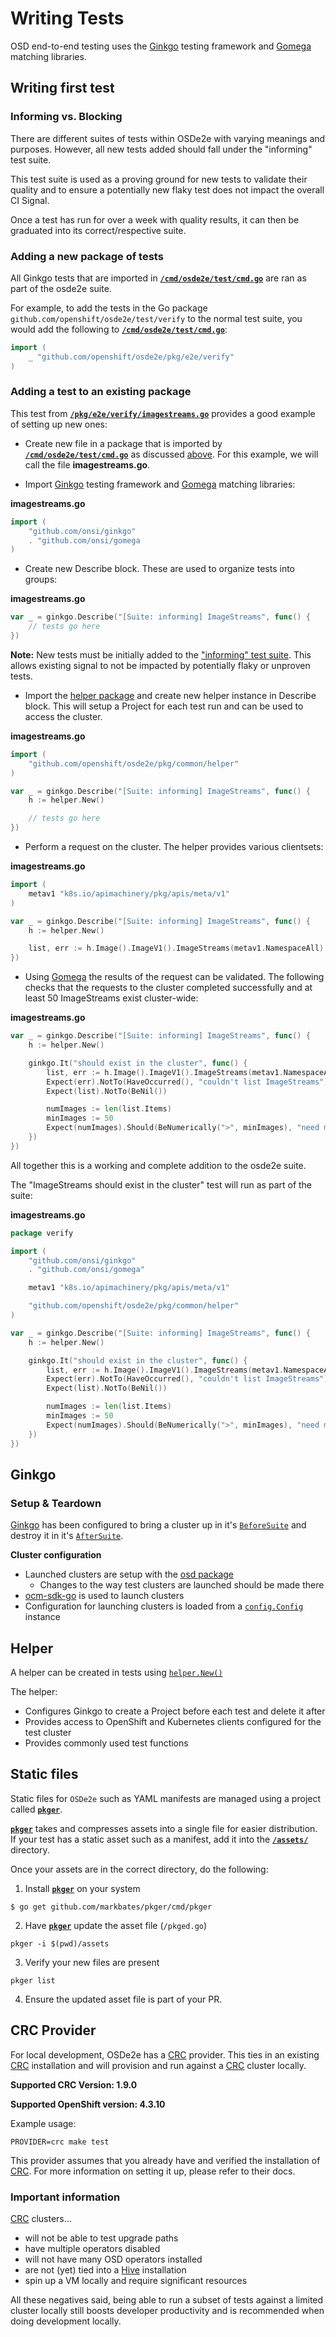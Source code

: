 # Writing Tests

OSD end-to-end testing uses the [Ginkgo] testing framework and [Gomega]  matching libraries.

## Writing first test

### Informing vs. Blocking
There are different suites of tests within OSDe2e with varying meanings and purposes. However, all new tests added should fall under the "informing" test suite.

This test suite is used as a proving ground for new tests to validate their quality and to ensure a potentially new flaky test does not impact the overall CI Signal.

Once a test has run for over a week with quality results, it can then be graduated into its correct/respective suite.

### Adding a new package of tests
All Ginkgo tests that are imported in **[`/cmd/osde2e/test/cmd.go`]** are ran as part of the osde2e suite.

For example, to add the tests in the Go package `github.com/openshift/osde2e/test/verify` to the normal test suite, you would add the following to **[`/cmd/osde2e/test/cmd.go`]**:
```go
import (
	_ "github.com/openshift/osde2e/pkg/e2e/verify"
)
```

### Adding a test to an existing package
This test from **[`/pkg/e2e/verify/imagestreams.go`]** provides a good example of setting up new ones:

- Create new file in a package that is imported by  **[`/cmd/osde2e/test/cmd.go`]** as discussed [above]. For this example, we will call the file **imagestreams.go**.

- Import [Ginkgo] testing framework and [Gomega] matching libraries:

**imagestreams.go**
```go
import (
	"github.com/onsi/ginkgo"
	. "github.com/onsi/gomega
)
```

- Create new Describe block. These are used to organize tests into groups:

**imagestreams.go**
```go
var _ = ginkgo.Describe("[Suite: informing] ImageStreams", func() {
	// tests go here
})
```
**Note:** New tests must be initially added to the ["informing" test suite]. This allows existing signal to not be impacted by potentially flaky or unproven tests.

- Import the [helper package] and create new helper instance in Describe block. This will setup a Project for each test run and can be used to access the cluster.

**imagestreams.go**
```go
import (
	"github.com/openshift/osde2e/pkg/common/helper"
)

var _ = ginkgo.Describe("[Suite: informing] ImageStreams", func() {
	h := helper.New()

	// tests go here
})
```

- Perform a request on the cluster. The helper provides various clientsets:

**imagestreams.go**
```go
import (
	metav1 "k8s.io/apimachinery/pkg/apis/meta/v1"
)

var _ = ginkgo.Describe("[Suite: informing] ImageStreams", func() {
	h := helper.New()

	list, err := h.Image().ImageV1().ImageStreams(metav1.NamespaceAll).List(metav1.ListOptions{})
})
```

- Using [Gomega] the results of the request can be validated. The following checks that the requests to the cluster completed successfully and at least 50 ImageStreams exist cluster-wide:

**imagestreams.go**
```go
var _ = ginkgo.Describe("[Suite: informing] ImageStreams", func() {
	h := helper.New()

	ginkgo.It("should exist in the cluster", func() {
		list, err := h.Image().ImageV1().ImageStreams(metav1.NamespaceAll).List(metav1.ListOptions{})
		Expect(err).NotTo(HaveOccurred(), "couldn't list ImageStreams")
		Expect(list).NotTo(BeNil())

		numImages := len(list.Items)
		minImages := 50
		Expect(numImages).Should(BeNumerically(">", minImages), "need more images")
	})
})
```

All together this is a working and complete addition to the osde2e suite.

The "ImageStreams should exist in the cluster" test will run as part of the suite:

**imagestreams.go**
```go
package verify

import (
	"github.com/onsi/ginkgo"
	. "github.com/onsi/gomega"

	metav1 "k8s.io/apimachinery/pkg/apis/meta/v1"

	"github.com/openshift/osde2e/pkg/common/helper"
)

var _ = ginkgo.Describe("[Suite: informing] ImageStreams", func() {
	h := helper.New()

	ginkgo.It("should exist in the cluster", func() {
		list, err := h.Image().ImageV1().ImageStreams(metav1.NamespaceAll).List(metav1.ListOptions{})
		Expect(err).NotTo(HaveOccurred(), "couldn't list ImageStreams")
		Expect(list).NotTo(BeNil())

		numImages := len(list.Items)
		minImages := 50
		Expect(numImages).Should(BeNumerically(">", minImages), "need more images")
	})
})
```

## Ginkgo

### Setup & Teardown
[Ginkgo] has been configured to bring a cluster up in it's [`BeforeSuite`] and destroy it in it's [`AfterSuite`].

**Cluster configuration**
- Launched clusters are setup with the [osd package]
	- Changes to the way test clusters are launched should be made there
- [ocm-sdk-go] is used to launch clusters
- Configuration for launching clusters is loaded from a [`config.Config`] instance

## Helper
A helper can be created in tests using [`helper.New()`]

The helper:
- Configures Ginkgo to create a Project before each test and delete it after
- Provides access to OpenShift and Kubernetes clients configured for the test cluster
- Provides commonly used test functions

## Static files
Static files for `OSDe2e`  such as YAML manifests are managed using a project called **[`pkger`]**. 

**[`pkger`]** takes and compresses assets into a single file for easier distribution. If your test has a static asset such as a manifest, add it into the **[`/assets/`]** directory. 

Once your assets are in the correct directory, do the following:

1. Install **[`pkger`]** on your system
```
$ go get github.com/markbates/pkger/cmd/pkger
```
2. Have **[`pkger`]** update the asset file (`/pkged.go`)
```
pkger -i $(pwd)/assets
```
3. Verify your new files are present
```
pkger list
```
4. Ensure the updated asset file is part of your PR.

## CRC Provider

For local development, OSDe2e has a [CRC] provider. This ties in an existing [CRC] installation and will provision and run against a [CRC] cluster locally.

**Supported CRC Version: 1.9.0**

**Supported OpenShift version: 4.3.10**

Example usage:

```
PROVIDER=crc make test
```

This provider assumes that you already have and verified the installation of [CRC]. For more information on setting it up, please refer to their docs.

### Important information

[CRC] clusters... 
* will not be able to test upgrade paths
* have multiple operators disabled
* will not have many OSD operators installed
* are not (yet) tied into a [Hive] installation
* spin up a VM locally and require significant resources

All these negatives said, being able to run a subset of tests against a limited cluster locally still boosts developer productivity and is recommended when doing development locally.






[Ginkgo]:https://onsi.github.io/ginkgo/
[Gomega]:https://onsi.github.io/gomega/
[`/cmd/osde2e/test/cmd.go`]:/cmd/osde2e/test/cmd.go
[above]:#adding-a-new-package-of-tests
[`/pkg/e2e/verify/imagestreams.go`]:/pkg/e2e/verify/imagestreams.go
["informing" test suite]:/configs/informing-suite.yaml
[helper package]:/pkg/common/helper/
[osd package]:/pkg/common/osd
[`BeforeSuite`]:https://onsi.github.io/ginkgo/#global-setup-and-teardown-beforesuite-and-aftersuite
[`AfterSuite`]:https://onsi.github.io/ginkgo/#global-setup-and-teardown-beforesuite-and-aftersuite
[ocm-sdk-go]:https://github.com/openshift-online/ocm-sdk-go
[`config.Config`]:https://godoc.org/github.com/openshift/osde2e/common/pkg/config#Config
[`helper.New()`]:https://godoc.org/github.com/openshift/osde2e/pkg/common/helper#New
[`pkger`]:https://github.com/markbates/pkger
[`/assets/`]:/assets/
[CRC]:https://github.com/code-ready/crc
[Hive]:https://github.com/openshift/hive